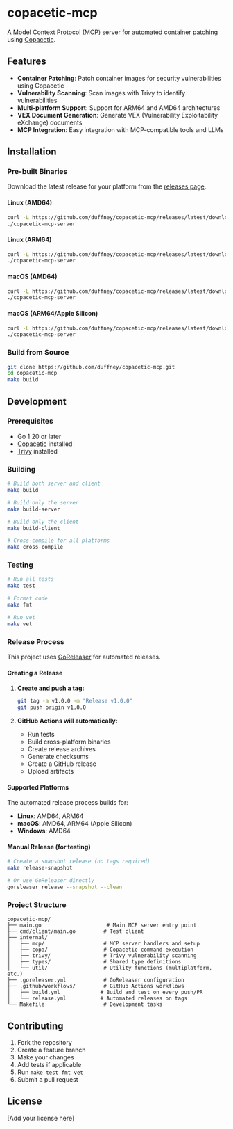 # copacetic-mcp

A Model Context Protocol (MCP) server for automated container patching using [Copacetic](https://github.com/project-copacetic/copacetic).

## Features

- **Container Patching**: Patch container images for security vulnerabilities using Copacetic
- **Vulnerability Scanning**: Scan images with Trivy to identify vulnerabilities
- **Multi-platform Support**: Support for ARM64 and AMD64 architectures
- **VEX Document Generation**: Generate VEX (Vulnerability Exploitability eXchange) documents
- **MCP Integration**: Easy integration with MCP-compatible tools and LLMs

## Installation

### Pre-built Binaries

Download the latest release for your platform from the [releases page](https://github.com/duffney/copacetic-mcp/releases).

#### Linux (AMD64)

```bash
curl -L https://github.com/duffney/copacetic-mcp/releases/latest/download/copacetic-mcp_Linux_x86_64.tar.gz | tar xz
./copacetic-mcp-server
```

#### Linux (ARM64)

```bash
curl -L https://github.com/duffney/copacetic-mcp/releases/latest/download/copacetic-mcp_Linux_arm64.tar.gz | tar xz
./copacetic-mcp-server
```

#### macOS (AMD64)

```bash
curl -L https://github.com/duffney/copacetic-mcp/releases/latest/download/copacetic-mcp_Darwin_x86_64.tar.gz | tar xz
./copacetic-mcp-server
```

#### macOS (ARM64/Apple Silicon)

```bash
curl -L https://github.com/duffney/copacetic-mcp/releases/latest/download/copacetic-mcp_Darwin_arm64.tar.gz | tar xz
./copacetic-mcp-server
```

### Build from Source

```bash
git clone https://github.com/duffney/copacetic-mcp.git
cd copacetic-mcp
make build
```

## Development

### Prerequisites

- Go 1.20 or later
- [Copacetic](https://github.com/project-copacetic/copacetic) installed
- [Trivy](https://github.com/aquasecurity/trivy) installed

### Building

```bash
# Build both server and client
make build

# Build only the server
make build-server

# Build only the client
make build-client

# Cross-compile for all platforms
make cross-compile
```

### Testing

```bash
# Run all tests
make test

# Format code
make fmt

# Run vet
make vet
```

### Release Process

This project uses [GoReleaser](https://goreleaser.com/) for automated releases.

#### Creating a Release

1. **Create and push a tag:**

   ```bash
   git tag -a v1.0.0 -m "Release v1.0.0"
   git push origin v1.0.0
   ```

2. **GitHub Actions will automatically:**
   - Run tests
   - Build cross-platform binaries
   - Create release archives
   - Generate checksums
   - Create a GitHub release
   - Upload artifacts

#### Supported Platforms

The automated release process builds for:

- **Linux**: AMD64, ARM64
- **macOS**: AMD64, ARM64 (Apple Silicon)
- **Windows**: AMD64

#### Manual Release (for testing)

```bash
# Create a snapshot release (no tags required)
make release-snapshot

# Or use GoReleaser directly
goreleaser release --snapshot --clean
```

### Project Structure

```
copacetic-mcp/
├── main.go                     # Main MCP server entry point
├── cmd/client/main.go         # Test client
├── internal/
│   ├── mcp/                   # MCP server handlers and setup
│   ├── copa/                  # Copacetic command execution
│   ├── trivy/                 # Trivy vulnerability scanning
│   ├── types/                 # Shared type definitions
│   └── util/                  # Utility functions (multiplatform, etc.)
├── .goreleaser.yml            # GoReleaser configuration
├── .github/workflows/         # GitHub Actions workflows
│   ├── build.yml             # Build and test on every push/PR
│   └── release.yml           # Automated releases on tags
└── Makefile                   # Development tasks
```

## Contributing

1. Fork the repository
2. Create a feature branch
3. Make your changes
4. Add tests if applicable
5. Run `make test fmt vet`
6. Submit a pull request

## License

[Add your license here]
